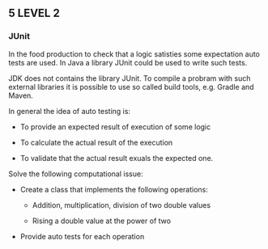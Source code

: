 ## 5 LEVEL 2

### JUnit

In the food production to check that a logic satisties some expectation auto
tests are used. In Java a library JUnit could be used to write such tests.

JDK does not contains the library JUnit. To compile a probram with such external
libraries it is possible to use so called build tools, e.g. Gradle and Maven.

In general the idea of auto testing is:

- To provide an expected result of execution of some logic

- To calculate the actual result of the execution

- To validate that the actual result exuals the expected one.

Solve the following computational issue:

- Create a class that implements the following operations:

    - Addition, multiplication, division of two double values

    - Rising a double value at the power of two

- Provide auto tests for each operation
